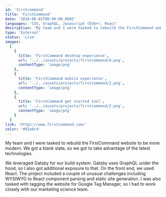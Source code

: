 ```yaml
---
id: 'firstcommand'
title: 'FirstCommand'
date: '2018-08-01T00:00:00.000Z'
languages: 'CSS, GraphQL, Javascript (ES6+), React'
description: 'My team and I were tasked to rebuild the FirstCommand website to be more modern. We got a blank slate, so we got to take advantage of the latest technologies.'
type: 'External'
status: 'Live'
images:
  [
    {
      title: 'FirstCommand desktop experience',
      url: '../../assets/projects/firstcommand/0.png',
      contentType: 'image/png'
    },
    {
      title: 'FirstCommand mobile experience',
      url: '../../assets/projects/firstcommand/1.png',
      contentType: 'image/png'
    },
    {
      title: 'FirstCommand get started tool',
      url: '../../assets/projects/firstcommand/2.png',
      contentType: 'image/png'
    }
  ]
link: 'https://www.firstcommand.com/'
color: '#82a0c4'
---
```


My team and I were tasked to rebuild the FirstCommand website to be more modern. We got a blank slate, so we got to take advantage of the latest technologies.

We leveraged Gatsby for our build system. Gatsby uses GraphQL under the hood, so I also got additional exposure to that. On the front end, we used React. The project included a couple of unusual challenges including WYSIWYG to React component parsing and static site generation. I was also tasked with tagging the website for Google Tag Manager, so I had to work closely with our marketing science team.
